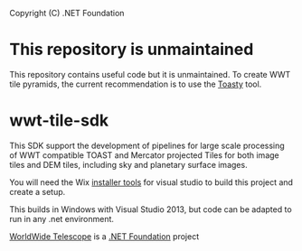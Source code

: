 Copyright (C) .NET Foundation

# This repository is unmaintained

This repository contains useful code but it is unmaintained. To create WWT tile pyramids,
the current recommendation is to use the [Toasty] tool.

[Toasty]: https://toasty.readthedocs.io/


# wwt-tile-sdk
This SDK support the development of pipelines for large scale processing of WWT compatible TOAST and Mercator projected Tiles for both image tiles and DEM tiles, including sky and planetary surface images.

You will need the Wix [installer tools](http://wixtoolset.org/) for visual studio to build this project and create a setup.


This builds in Windows with Visual Studio 2013, but code can be adapted to run in any .net environment.


[WorldWide Telescope](http://worldwidetelescope.org) is a [.NET Foundation](http://dotnetfoundation.org) project

